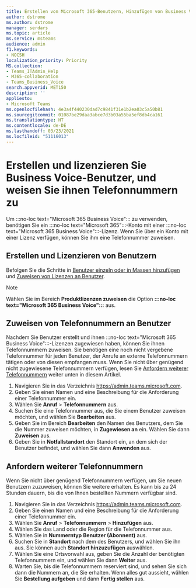 ```yaml
---
title: Erstellen von Microsoft 365-Benutzern, Hinzufügen von Business Voice-Lizenzen und Zuweisen von Telefonnummern
author: dstrome
ms.author: dstrome
manager: serdars
ms.topic: article
ms.service: msteams
audience: admin
f1.keywords:
- NOCSH
localization_priority: Priority
MS.collection:
- Teams_ITAdmin_Help
- M365-collaboration
- Teams_Business_Voice
search.appverid: MET150
description: ''
appliesto:
- Microsoft Teams
ms.openlocfilehash: 4e3a4f440230dad7c9841f31e1b2ea03c5a50b81
ms.sourcegitcommit: 01087be29daa3abce7d3b03a55ba5ef8db4ca161
ms.translationtype: HT
ms.contentlocale: de-DE
ms.lasthandoff: 03/23/2021
ms.locfileid: "51116013"
---
```

# <a name="create-and-license-business-voice-users-and-assign-them-phone-numbers"></a>Erstellen und lizenzieren Sie Business Voice-Benutzer, und weisen Sie ihnen Telefonnummern zu

Um :::no-loc text="Microsoft 365 Business Voice"::: zu verwenden, benötigen Sie ein :::no-loc text="Microsoft 365":::-Konto mit einer :::no-loc text="Microsoft 365 Business Voice":::-Lizenz. Wenn Sie über ein Konto mit einer Lizenz verfügen, können Sie ihm eine Telefonnummer zuweisen.

## <a name="create-and-license-users"></a>Erstellen und Lizenzieren von Benutzern

Befolgen Sie die Schritte in [Benutzer einzeln oder in Massen hinzufügen](/microsoft-365/admin/add-users/add-users) und [Zuweisen von Lizenzen an Benutzer](/microsoft-365/admin/manage/assign-licenses-to-users).

> [!NOTE]
> Wählen Sie im Bereich **Produktlizenzen zuweisen** die Option **:::no-loc text="Microsoft 365 Business Voice":::** aus.

## <a name="assign-phone-numbers-to-users"></a>Zuweisen von Telefonnummern an Benutzer

Nachdem Sie Benutzer erstellt und ihnen :::no-loc text="Microsoft 365 Business Voice":::-Lizenzen zugewiesen haben, können Sie ihnen Telefonnummern zuweisen. Sie benötigen eine noch nicht vergebene Telefonnummer für jeden Benutzer, der Anrufe an externe Telefonnummern tätigen oder von diesen empfangen muss. Wenn Sie nicht über genügend nicht zugewiesene Telefonnummern verfügen, lesen Sie [Anfordern weiterer Telefonnummern](#get-more-phone-numbers) weiter unten in diesem Artikel.

1. Navigieren Sie in das Verzeichnis https://admin.teams.microsoft.com.
2. Geben Sie einen Namen und eine Beschreibung für die Anforderung einer Telefonnummer ein.
3. Wählen Sie **Anruf** > **Telefonnummern** aus.
4. Suchen Sie eine Telefonnummer aus, die Sie einem Benutzer zuweisen möchten, und wählen Sie **Bearbeiten** aus.
5. Geben Sie im Bereich **Bearbeiten** den Namen des Benutzers, dem Sie die Nummer zuweisen möchten, in **Zugewiesen an** ein. Wählen Sie dann **Zuweisen** aus.
6. Geben Sie in **Notfallstandort** den Standort ein, an dem sich der Benutzer befindet, und wählen Sie dann **Anwenden** aus.

## <a name="get-more-phone-numbers"></a>Anfordern weiterer Telefonnummern

Wenn Sie nicht über genügend Telefonnummern verfügen, um Sie neuen Benutzern zuzuweisen, können Sie weitere erhalten. Es kann bis zu 24 Stunden dauern, bis die von Ihnen bestellten Nummern verfügbar sind.

1. Navigieren Sie in das Verzeichnis https://admin.teams.microsoft.com.
2. Geben Sie einen Namen und eine Beschreibung für die Anforderung einer Telefonnummer ein.
3. Wählen Sie **Anruf** > **Telefonnummern** > **Hinzufügen** aus.
4. Wählen Sie das Land oder die Region für die Telefonnummer aus.
5. Wählen Sie in **Nummerntyp** **Benutzer (Abonnent)** aus.
6. Suchen Sie in **Standort** nach dem des Benutzers, und wählen Sie ihn aus. Sie können auch **Standort hinzuzufügen** auswählen.
7. Wählen Sie eine Ortsvorwahl aus, geben Sie die Anzahl der benötigten Telefonnummern ein, und wählen Sie dann **Weiter** aus.
8. Warten Sie, bis die Telefonnummern reserviert sind, und sehen Sie sich dann die Nummern an, die Sie erhalten. Wenn alles gut aussieht, wählen Sie **Bestellung aufgeben** und dann **Fertig stellen** aus.